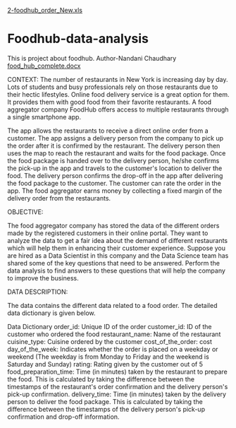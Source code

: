 [2-foodhub_order_New.xls](https://github.com/user-attachments/files/15950625/2-foodhub_order_New.xls)
# Foodhub-data-analysis
This is project about foodhub.
Author-Nandani Chaudhary
[food_hub_complete.docx](https://github.com/user-attachments/files/15950582/food_hub_complete.docx)

CONTEXT:
The number of restaurants in New York is increasing day by day. Lots of students and busy professionals rely on those restaurants due to their hectic lifestyles. Online food delivery service is a great option for them. It provides them with good food from their favorite restaurants. A food aggregator company FoodHub offers access to multiple restaurants through a single smartphone app.

The app allows the restaurants to receive a direct online order from a customer. The app assigns a delivery person from the company to pick up the order after it is confirmed by the restaurant. The delivery person then uses the map to reach the restaurant and waits for the food package. Once the food package is handed over to the delivery person, he/she confirms the pick-up in the app and travels to the customer's location to deliver the food. The delivery person confirms the drop-off in the app after delivering the food package to the customer. The customer can rate the order in the app. The food aggregator earns money by collecting a fixed margin of the delivery order from the restaurants.

OBJECTIVE:

The food aggregator company has stored the data of the different orders made by the registered customers in their online portal. They want to analyze the data to get a fair idea about the demand of different restaurants which will help them in enhancing their customer experience. Suppose you are hired as a Data Scientist in this company and the Data Science team has shared some of the key questions that need to be answered. Perform the data analysis to find answers to these questions that will help the company to improve the business.

DATA DESCRIPTION:

The data contains the different data related to a food order. The detailed data dictionary is given below.

Data Dictionary order_id: Unique ID of the order customer_id: ID of the customer who ordered the food restaurant_name: Name of the restaurant cuisine_type: Cuisine ordered by the customer cost_of_the_order: cost day_of_the_week: Indicates whether the order is placed on a weekday or weekend (The weekday is from Monday to Friday and the weekend is Saturday and Sunday) rating: Rating given by the customer out of 5 food_preparation_time: Time (in minutes) taken by the restaurant to prepare the food. This is calculated by taking the difference between the timestamps of the restaurant's order confirmation and the delivery person's pick-up confirmation. delivery_time: Time (in minutes) taken by the delivery person to deliver the food package. This is calculated by taking the difference between the timestamps of the delivery person's pick-up confirmation and drop-off information.

